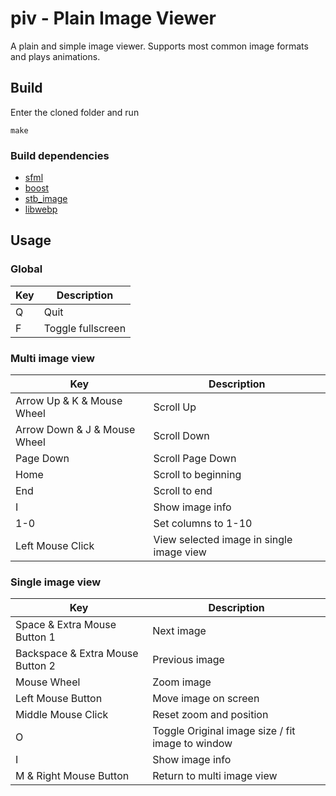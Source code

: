 # piv - Plain Image Viewer

A plain and simple image viewer. Supports most common image formats and plays
animations.

## Build

Enter the cloned folder and run
```
make
```

### Build dependencies

* [sfml](https://www.sfml-dev.org)
* [boost](https://www.boost.org)
* [stb_image](https://github.com/nothings/stb)
* [libwebp](https://developers.google.com/speed/webp)

## Usage

### Global

Key | Description
--- | ---
Q | Quit
F | Toggle fullscreen

### Multi image view

Key | Description
--- | ---
Arrow Up & K & Mouse Wheel | Scroll Up
Arrow Down & J & Mouse Wheel | Scroll Down
Page Down | Scroll Page Down
Home | Scroll to beginning
End | Scroll to end
I | Show image info
1-0 | Set columns to 1-10
Left Mouse Click | View selected image in single image view

### Single image view

Key | Description
--- | ---
Space & Extra Mouse Button 1 | Next image
Backspace & Extra Mouse Button 2 | Previous image
Mouse Wheel | Zoom image
Left Mouse Button | Move image on screen
Middle Mouse Click | Reset zoom and position
O | Toggle Original image size / fit image to window
I | Show image info
M & Right Mouse Button | Return to multi image view
